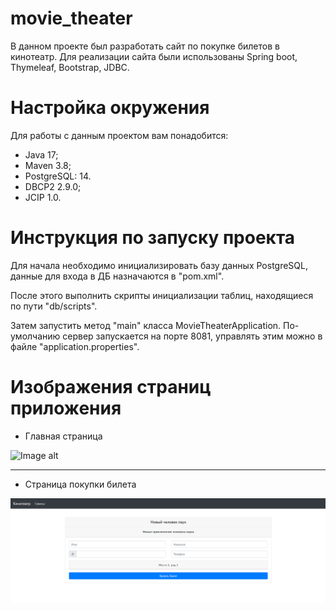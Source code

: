 # movie_theater
В данном проекте был разработать сайт по покупке билетов в кинотеатр.
Для реализации сайта были использованы Spring boot, Thymeleaf, Bootstrap, JDBC.

# Настройка окружения
Для работы с данным проектом вам понадобится:
 + Java 17;
 + Maven 3.8;
 + PostgreSQL: 14.
 + DBCP2 2.9.0;
 + JCIP 1.0.

# Инструкция по запуску проекта

Для начала необходимо инициализировать базу данных PostgreSQL, данные для входа в ДБ назначаются в "pom.xml".

После этого выполнить скрипты инициализации таблиц, находящиеся по пути "db/scripts". 

Затем запустить метод "main" класса MovieTheaterApplication. По-умолчанию сервер запускается на порте 8081, управлять 
этим можно в файле "application.properties".

# Изображения страниц приложения

+ Главная страница

![Image alt](https://github.com/yungdanie/movie_theater/raw/master/src/main/resources/img/main_page.png)
____
+ Страница покупки билета

![Image alt](https://github.com/yungdanie/movie_theater/raw/master/src/main/resources/img/buy_ticket.png)

